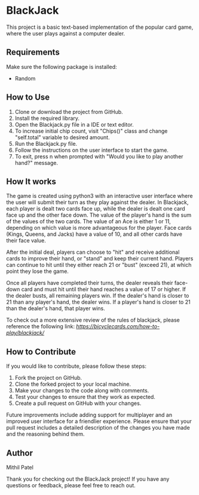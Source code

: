 # BlackJack
This project is a basic text-based implementation of the popular card game, where the user plays against a computer dealer.

## Requirements
Make sure the following package is installed:
- Random

## How to Use
1. Clone or download the project from GitHub.
2. Install the required library.
3. Open the Blackjack.py file in a IDE or text editor.
4. To increase initial chip count, visit "Chips()" class and change "self.total" variable to desired amount.
5. Run the Blackjack.py file.
6. Follow the instructions on the user interface to start the game.
7. To exit, press n when prompted with "Would you like to play another hand?" message.

## How It works
The game is created using python3 with an interactive user interface where the user will submit their turn as they play against the dealer. 
In Blackjack, each player is dealt two cards face up, while the dealer is dealt one card face up and the other face down. The value of the player's hand is 
the sum of the values of the two cards. The value of an Ace is either 1 or 11, depending on which value is more advantageous for the player. 
Face cards (Kings, Queens, and Jacks) have a value of 10, and all other cards have their face value.

After the initial deal, players can choose to "hit" and receive additional cards to improve their hand, or "stand" and keep their current hand. 
Players can continue to hit until they either reach 21 or "bust" (exceed 21), at which point they lose the game.

Once all players have completed their turns, the dealer reveals their face-down card and must hit until their hand reaches a value of 17 or higher. 
If the dealer busts, all remaining players win. If the dealer's hand is closer to 21 than any player's hand, the dealer wins. 
If a player's hand is closer to 21 than the dealer's hand, that player wins. 

To check out a more extensive review of the rules of blackjack, please reference the following link: *https://bicyclecards.com/how-to-play/blackjack/*
    
## How to Contribute
If you would like to contribute, please follow these steps:

1. Fork the project on GitHub.
2. Clone the forked project to your local machine.
3. Make your changes to the code along with comments.
4. Test your changes to ensure that they work as expected.
5. Create a pull request on GitHub with your changes.

Future improvements include adding support for multiplayer and an improved user interface for a friendlier experience. 
Please ensure that your pull request includes a detailed description of the changes you have made and the reasoning behind them.

## Author 
Mithil Patel

Thank you for checking out the BlackJack project! If you have any questions or feedback, please feel free to reach out.
